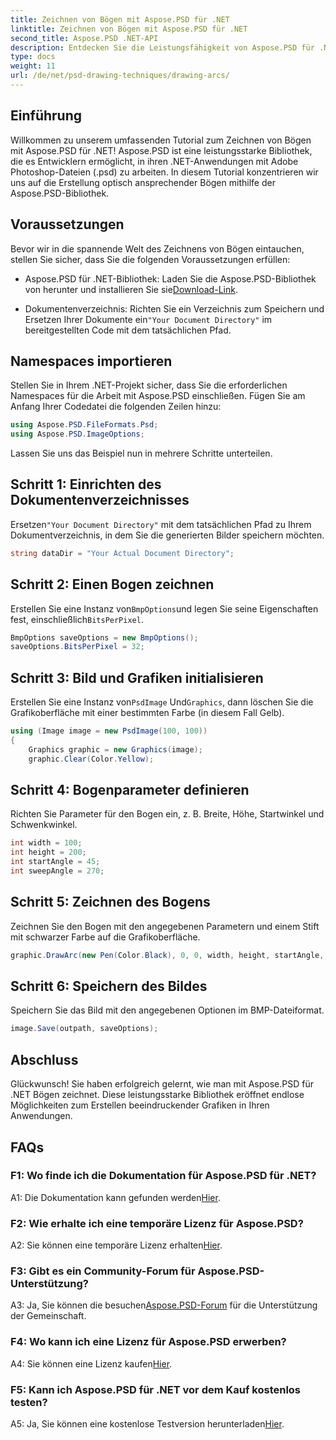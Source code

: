 ```yaml
---
title: Zeichnen von Bögen mit Aspose.PSD für .NET
linktitle: Zeichnen von Bögen mit Aspose.PSD für .NET
second_title: Aspose.PSD .NET-API
description: Entdecken Sie die Leistungsfähigkeit von Aspose.PSD für .NET beim mühelosen Zeichnen von Bögen. Befolgen Sie unsere Schritt-für-Schritt-Anleitung für atemberaubende Grafiken in Ihren Anwendungen.
type: docs
weight: 11
url: /de/net/psd-drawing-techniques/drawing-arcs/
---
```

## Einführung

Willkommen zu unserem umfassenden Tutorial zum Zeichnen von Bögen mit Aspose.PSD für .NET! Aspose.PSD ist eine leistungsstarke Bibliothek, die es Entwicklern ermöglicht, in ihren .NET-Anwendungen mit Adobe Photoshop-Dateien (.psd) zu arbeiten. In diesem Tutorial konzentrieren wir uns auf die Erstellung optisch ansprechender Bögen mithilfe der Aspose.PSD-Bibliothek.

## Voraussetzungen

Bevor wir in die spannende Welt des Zeichnens von Bögen eintauchen, stellen Sie sicher, dass Sie die folgenden Voraussetzungen erfüllen:

-  Aspose.PSD für .NET-Bibliothek: Laden Sie die Aspose.PSD-Bibliothek von herunter und installieren Sie sie[Download-Link](https://releases.aspose.com/psd/net/).

-  Dokumentenverzeichnis: Richten Sie ein Verzeichnis zum Speichern und Ersetzen Ihrer Dokumente ein`"Your Document Directory"` im bereitgestellten Code mit dem tatsächlichen Pfad.

## Namespaces importieren

Stellen Sie in Ihrem .NET-Projekt sicher, dass Sie die erforderlichen Namespaces für die Arbeit mit Aspose.PSD einschließen. Fügen Sie am Anfang Ihrer Codedatei die folgenden Zeilen hinzu:

```csharp
using Aspose.PSD.FileFormats.Psd;
using Aspose.PSD.ImageOptions;
```

Lassen Sie uns das Beispiel nun in mehrere Schritte unterteilen.

## Schritt 1: Einrichten des Dokumentenverzeichnisses

 Ersetzen`"Your Document Directory"` mit dem tatsächlichen Pfad zu Ihrem Dokumentverzeichnis, in dem Sie die generierten Bilder speichern möchten.

```csharp
string dataDir = "Your Actual Document Directory";
```

## Schritt 2: Einen Bogen zeichnen

 Erstellen Sie eine Instanz von`BmpOptions`und legen Sie seine Eigenschaften fest, einschließlich`BitsPerPixel`.

```csharp
BmpOptions saveOptions = new BmpOptions();
saveOptions.BitsPerPixel = 32;
```

## Schritt 3: Bild und Grafiken initialisieren

 Erstellen Sie eine Instanz von`PsdImage` Und`Graphics`, dann löschen Sie die Grafikoberfläche mit einer bestimmten Farbe (in diesem Fall Gelb).

```csharp
using (Image image = new PsdImage(100, 100))
{
    Graphics graphic = new Graphics(image);
    graphic.Clear(Color.Yellow);
```

## Schritt 4: Bogenparameter definieren

Richten Sie Parameter für den Bogen ein, z. B. Breite, Höhe, Startwinkel und Schwenkwinkel.

```csharp
int width = 100;
int height = 200;
int startAngle = 45;
int sweepAngle = 270;
```

## Schritt 5: Zeichnen des Bogens

Zeichnen Sie den Bogen mit den angegebenen Parametern und einem Stift mit schwarzer Farbe auf die Grafikoberfläche.

```csharp
graphic.DrawArc(new Pen(Color.Black), 0, 0, width, height, startAngle, sweepAngle);
```

## Schritt 6: Speichern des Bildes

Speichern Sie das Bild mit den angegebenen Optionen im BMP-Dateiformat.

```csharp
image.Save(outpath, saveOptions);
```

## Abschluss

Glückwunsch! Sie haben erfolgreich gelernt, wie man mit Aspose.PSD für .NET Bögen zeichnet. Diese leistungsstarke Bibliothek eröffnet endlose Möglichkeiten zum Erstellen beeindruckender Grafiken in Ihren Anwendungen.

## FAQs

### F1: Wo finde ich die Dokumentation für Aspose.PSD für .NET?

 A1: Die Dokumentation kann gefunden werden[Hier](https://reference.aspose.com/psd/net/).

### F2: Wie erhalte ich eine temporäre Lizenz für Aspose.PSD?

 A2: Sie können eine temporäre Lizenz erhalten[Hier](https://purchase.aspose.com/temporary-license/).

### F3: Gibt es ein Community-Forum für Aspose.PSD-Unterstützung?

 A3: Ja, Sie können die besuchen[Aspose.PSD-Forum](https://forum.aspose.com/c/psd/34) für die Unterstützung der Gemeinschaft.

### F4: Wo kann ich eine Lizenz für Aspose.PSD erwerben?

 A4: Sie können eine Lizenz kaufen[Hier](https://purchase.aspose.com/buy).

### F5: Kann ich Aspose.PSD für .NET vor dem Kauf kostenlos testen?

 A5: Ja, Sie können eine kostenlose Testversion herunterladen[Hier](https://releases.aspose.com/).
